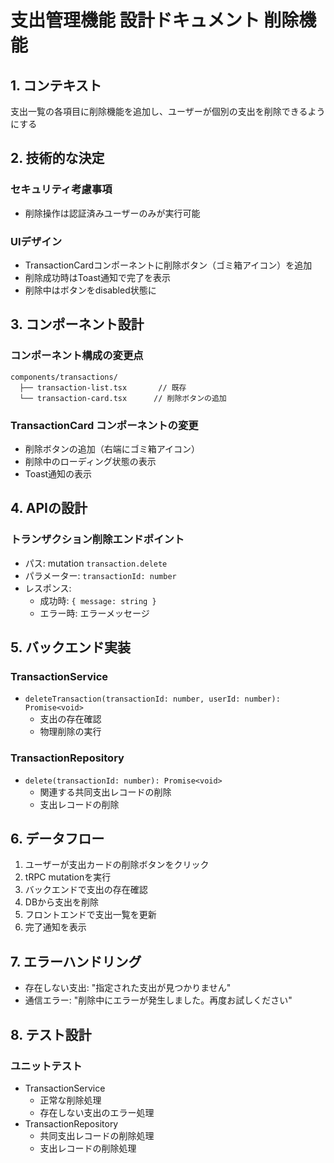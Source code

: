 # 支出管理機能 設計ドキュメント 削除機能

## 1. コンテキスト

支出一覧の各項目に削除機能を追加し、ユーザーが個別の支出を削除できるようにする

## 2. 技術的な決定

### セキュリティ考慮事項

- 削除操作は認証済みユーザーのみが実行可能

### UIデザイン

- TransactionCardコンポーネントに削除ボタン（ゴミ箱アイコン）を追加
- 削除成功時はToast通知で完了を表示
- 削除中はボタンをdisabled状態に

## 3. コンポーネント設計

### コンポーネント構成の変更点

```
components/transactions/
  ├── transaction-list.tsx       // 既存
  └── transaction-card.tsx      // 削除ボタンの追加
```

### TransactionCard コンポーネントの変更

- 削除ボタンの追加（右端にゴミ箱アイコン）
- 削除中のローディング状態の表示
- Toast通知の表示

## 4. APIの設計

### トランザクション削除エンドポイント

- パス: mutation `transaction.delete`
- パラメーター: `transactionId: number`
- レスポンス:
  - 成功時: `{ message: string }`
  - エラー時: エラーメッセージ

## 5. バックエンド実装

### TransactionService

- `deleteTransaction(transactionId: number, userId: number): Promise<void>`
  - 支出の存在確認
  - 物理削除の実行

### TransactionRepository

- `delete(transactionId: number): Promise<void>`
  - 関連する共同支出レコードの削除
  - 支出レコードの削除

## 6. データフロー

1. ユーザーが支出カードの削除ボタンをクリック
2. tRPC mutationを実行
3. バックエンドで支出の存在確認
4. DBから支出を削除
5. フロントエンドで支出一覧を更新
6. 完了通知を表示

## 7. エラーハンドリング

- 存在しない支出: "指定された支出が見つかりません"
- 通信エラー: "削除中にエラーが発生しました。再度お試しください"

## 8. テスト設計

### ユニットテスト

- TransactionService
  - 正常な削除処理
  - 存在しない支出のエラー処理
- TransactionRepository
  - 共同支出レコードの削除処理
  - 支出レコードの削除処理
